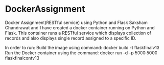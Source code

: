 # DockerAssignment
Docker Assignment(RESTful service) using Python and Flask
Saksham Chandrawat and I have created a docker container running on Python and Flask.
This container runs a RESTful service which displays collection of records and also displays single record assigned to a specific ID.

In order to run:
Build the image using command: docker build -t flaskfinalv13
Run the Docker container using the command: docker run -d -p 5000:5000 flaskfinalcontv13
